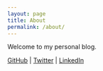 ```yaml
---
layout: page
title: About
permalink: /about/
---
```


Welcome to my personal blog.

[GitHub](https://github.com/princedhaliwal) \| [Twitter](https://twitter.com/dhaliwalprince7) \| [LinkedIn](https://in.linkedin.com/dhaliwalx)
